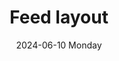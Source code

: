 ---
aliases: 
tags:
categories:
draft: false
slug: 
layout: feed
githubrepo: 
keywords: 
type: showcase/layouts/canonical
date:
- 2024-06-10 Monday
description: A canonical layout for items that can flow into a feed
title: Feed layout
lastMod: 2024-06-18
---